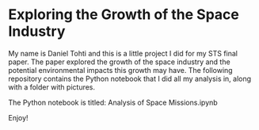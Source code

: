 # Exploring the Growth of the Space Industry

My name is Daniel Tohti and this is a little project I did for my STS final paper. The paper explored the growth of the space industry and the potential environmental impacts this growth may have. The following repository contains the Python notebook that I did all my analysis in, along with a folder with pictures.

The Python notebook is titled: Analysis of Space Missions.ipynb

Enjoy!